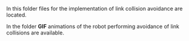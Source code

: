 In this folder files for the implementation of link collision avoidance are located.

In the folder **GIF** animations of the robot performing avoidance of link collisions are available.
